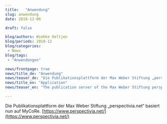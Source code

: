 ```yaml
---
title:   "Anwendung"
slug: anwendung
date: 2018-12-06

draft: false

blog/authors: Wiebke Oeltjen
blog/periods: 2018-12
blog/categories:
 - News
blog/tags:
 - "Anwendungen"

news/frontpage: true
news/title_de: "Anwendung"
news/teaser_de: "Die Publikationsplattform der Max Weber Stiftung „perspectivia.net“ basiert nun auf MyCoRe."
news/title_en: "Application"
news/teaser_en: "The publication server of the Max Weber Stiftung perspectivia.net is now based on MyCoRe."

---
```


Die Publikationsplattform der Max Weber Stiftung „perspectivia.net“ basiert nun auf MyCoRe.
[https://www.perspectivia.net/](https://www.perspectivia.net/)
